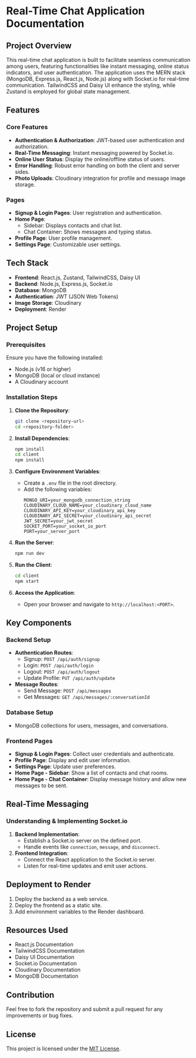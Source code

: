 # Real-Time Chat Application Documentation

## Project Overview
This real-time chat application is built to facilitate seamless communication among users, featuring functionalities like instant messaging, online status indicators, and user authentication. The application uses the MERN stack (MongoDB, Express.js, React.js, Node.js) along with Socket.io for real-time communication. TailwindCSS and Daisy UI enhance the styling, while Zustand is employed for global state management.

## Features
### Core Features
- **Authentication & Authorization**: JWT-based user authentication and authorization.
- **Real-Time Messaging**: Instant messaging powered by Socket.io.
- **Online User Status**: Display the online/offline status of users.
- **Error Handling**: Robust error handling on both the client and server sides.
- **Photo Uploads**: Cloudinary integration for profile and message image storage.

### Pages
- **Signup & Login Pages**: User registration and authentication.
- **Home Page**:
  - Sidebar: Displays contacts and chat list.
  - Chat Container: Shows messages and typing status.
- **Profile Page**: User profile management.
- **Settings Page**: Customizable user settings.

## Tech Stack
- **Frontend**: React.js, Zustand, TailwindCSS, Daisy UI
- **Backend**: Node.js, Express.js, Socket.io
- **Database**: MongoDB
- **Authentication**: JWT (JSON Web Tokens)
- **Image Storage**: Cloudinary
- **Deployment**: Render

## Project Setup
### Prerequisites
Ensure you have the following installed:
- Node.js (v16 or higher)
- MongoDB (local or cloud instance)
- A Cloudinary account

### Installation Steps
1. **Clone the Repository**:
   ```bash
   git clone <repository-url>
   cd <repository-folder>
   ```

2. **Install Dependencies**:
   ```bash
   npm install
   cd client
   npm install
   ```

3. **Configure Environment Variables**:
   - Create a `.env` file in the root directory.
   - Add the following variables:
     ```env
     MONGO_URI=your_mongodb_connection_string
     CLOUDINARY_CLOUD_NAME=your_cloudinary_cloud_name
     CLOUDINARY_API_KEY=your_cloudinary_api_key
     CLOUDINARY_API_SECRET=your_cloudinary_api_secret
     JWT_SECRET=your_jwt_secret
     SOCKET_PORT=your_socket_io_port
     PORT=your_server_port
     ```

4. **Run the Server**:
   ```bash
   npm run dev
   ```

5. **Run the Client**:
   ```bash
   cd client
   npm start
   ```

6. **Access the Application**:
   - Open your browser and navigate to `http://localhost:<PORT>`.

## Key Components
### Backend Setup
- **Authentication Routes**:
  - Signup: `POST /api/auth/signup`
  - Login: `POST /api/auth/login`
  - Logout: `POST /api/auth/logout`
  - Update Profile: `PUT /api/auth/update`
- **Message Routes**:
  - Send Message: `POST /api/messages`
  - Get Messages: `GET /api/messages/:conversationId`

### Database Setup
- MongoDB collections for users, messages, and conversations.

### Frontend Pages
- **Signup & Login Pages**: Collect user credentials and authenticate.
- **Profile Page**: Display and edit user information.
- **Settings Page**: Update user preferences.
- **Home Page - Sidebar**: Show a list of contacts and chat rooms.
- **Home Page - Chat Container**: Display message history and allow new messages to be sent.

## Real-Time Messaging
### Understanding & Implementing Socket.io
1. **Backend Implementation**:
   - Establish a Socket.io server on the defined port.
   - Handle events like `connection`, `message`, and `disconnect`.
2. **Frontend Integration**:
   - Connect the React application to the Socket.io server.
   - Listen for real-time updates and emit user actions.

## Deployment to Render
1. Deploy the backend as a web service.
2. Deploy the frontend as a static site.
3. Add environment variables to the Render dashboard.

## Resources Used
- React.js Documentation
- TailwindCSS Documentation
- Daisy UI Documentation
- Socket.io Documentation
- Cloudinary Documentation
- MongoDB Documentation

## Contribution
Feel free to fork the repository and submit a pull request for any improvements or bug fixes.

## License
This project is licensed under the [MIT License](LICENSE).

